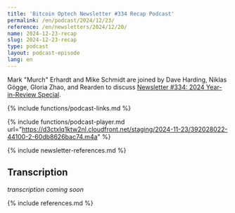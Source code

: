 ```yaml
---
title: 'Bitcoin Optech Newsletter #334 Recap Podcast'
permalink: /en/podcast/2024/12/23/
reference: /en/newsletters/2024/12/20/
name: 2024-12-23-recap
slug: 2024-12-23-recap
type: podcast
layout: podcast-episode
lang: en
---
```

Mark "Murch" Erhardt and Mike Schmidt are joined by Dave Harding, Niklas Gögge,
Gloria Zhao, and Rearden to discuss [Newsletter #334: 2024 Year-in-Review Special]({{page.reference}}).

{% include functions/podcast-links.md %}

{% include functions/podcast-player.md url="https://d3ctxlq1ktw2nl.cloudfront.net/staging/2024-11-23/392028022-44100-2-60db8626bac74.m4a" %}

{% include newsletter-references.md %}

## Transcription

_transcription coming soon_

{% include references.md %}

